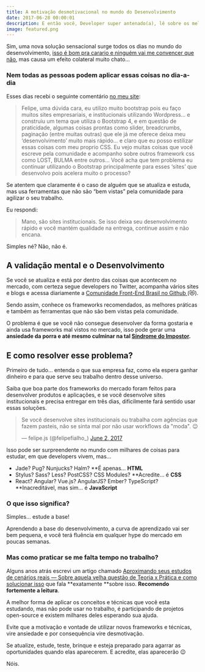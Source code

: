 ```yaml
---
title: A motivação desmotivacional no mundo do Desenvolvimento
date: 2017-06-28 00:00:01
description: E então você, Developer super antenado(a), lê sobre os melhores frameworks e práticas do mercado… e se empolga. Mas quando chega no trabalho precisar dar suporte para IE7.
image: featured.png
---
```


Sim, uma nova solução sensacional surge todos os dias no mundo do desenvolvimento, [isso é bom pra carario e ninguém vai me convencer que não](https://medium.com/@lfeh/o-inicio-o-fim-e-o-meio-do-desenvolvimento-front-end-dfc5a123b90f), mas causa um efeito colateral muito chato…

### Nem todas as pessoas podem aplicar essas coisas no dia-a-dia

Esses dias recebi o seguinte comentário [no meu site](http://www.felipefialho.com/):

> Felipe, uma dúvida cara, eu utilizo muito bootstrap pois eu faço muitos sites empresariais, e institucionais utilizando Wordpress… e construiu um tema que utiliza o Bootstrap 4, e em questão de praticidade, algumas coisas prontas como slider, breadcrumbs, paginação (entre muitas outras) que ele já me oferece deixa meu ‘desenvolvimento’ muito mais rápido… e claro que eu posso estilizar essas coisas com meu proprio CSS. Eu vejo muitas coisas que você escreve pela comunidade e acompanho sobre outros framework css como LOST, BULMA entre outros… Você acha que tem problema eu continuar utilizando o Bootstrap principalmente para esses ‘sites’ que desenvolvo pois acelera muito o processo?

Se atentem que claramente é o caso de alguém que se atualiza e estuda, mas usa ferramentas que não são “bem vistas” pela comunidade para agilizar o seu trabalho.

Eu respondi:

> Mano, são sites institucionais. Se isso deixa seu desenvolvimento rápido e você mantém qualidade na entrega, continue assim e não encana.

Simples né? Não, não é.

## A validação mental e o Desenvolvimento

Se você se atualiza e está por dentro das coisas que acontecem no mercado, com certeza segue developers no Twitter, acompanha vários sites e blogs e acessa diariamente a [Comunidade Front-End Brasil no Github ](https://github.com/frontendbr/forum)(😻).

Sendo assim, conhece os frameworks recomendados, as melhores práticas e também as ferramentas que não são bem vistas pela comunidade.

O problema é que se você não consegue desenvolver da forma gostaria e ainda usa frameworks mal vistos no mercado, isso pode gerar uma **ansiedade da porra e até mesmo culminar na tal [Síndrome do Impostor](https://willianjusten.com.br/sou-bom-o-suficiente/).**

## E como resolver esse problema?

Primeiro de tudo… entenda o que sua empresa faz, como ela espera ganhar dinheiro e para que serve seu trabalho dentro desse universo.

Saiba que boa parte dos frameworks do mercado foram feitos para desenvolver produtos e aplicações, e se você desenvolve sites institucionais e precisa entregar em três dias, dificilmente fará sentido usar essas soluções.

<blockquote class="twitter-tweet"><p lang="pt">Se você desenvolve sites institucionais ou trabalha com agências que fazem pasteis, não se sinta mal por não usar workflows da &quot;moda&quot;. 😉</p>&mdash; felipe.js (@felipefialho_) <a href="https://twitter.com/felipefialho_/status/870471694531559424?ref_src=twsrc%5Etfw">June 2, 2017</a></blockquote> <script async src="https://platform.twitter.com/widgets.js" charset="utf-8"></script>

Isso pode ser surpreendente no mundo com milhares de coisas para estudar, em que developers vivem, mas…

- Jade? Pug? Nunjucks? Halm? **É apenas… **HTML**
- Stylus? Sass? Less? PostCSS? CSS Modules? **Acredite… é **CSS**
- React? Angular? Vue.js? AngularJS? Ember? TypeScript? **Inacreditável, mas sim… é **JavaScript**

### O que isso significa?

Simples… estude a base!

Aprendendo a base do desenvolvimento, a curva de aprendizado vai ser bem pequena, e você terá fluência em qualquer hype do mercado em poucas semanas.

### Mas como praticar se me falta tempo no trabalho?

Alguns anos atrás escrevi um artigo chamado [Aproximando seus estudos de cenários reais — Sobre aquela velha questão de Teoria x Prática e como solucionar isso](https://www.felipefialho.com/blog/2015/aproximando-seus-estudos-de-cenarios-reais) que fala **exatamente **sobre isso. **Recomendo fortemente a leitura**.

A melhor forma de aplicar os conceitos e técnicas que você esta estudando, mas não pode usar no trabalho, é participando de projetos open-source e existem milhares deles esperando sua ajuda.

Evite que a motivação e vontade de utilizar novos frameworks e técnicas, vire ansiedade e por consequência vire desmotivação.

Se atualize, estude, teste, brinque e esteja preparado para agarrar as oportunidades quando elas aparecerem. E acredite, elas aparecerão 😉

Nóis.
